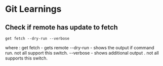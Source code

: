 # Git Learnings

## Check if remote has update to fetch
```
get fetch --dry-run --verbose
```

where :
get fetch - gets remote
--dry-run - shows the output if command run. not all support this switch.
--verbose - shows additional output . not all supports this switch.